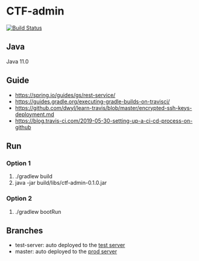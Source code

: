 # CTF-admin

[![Build Status](https://travis-ci.org/AndreasBrommund/ctf-admin.svg?branch=master)](https://travis-ci.org/AndreasBrommund/ctf-admin)

## Java
Java 11.0

## Guide
* https://spring.io/guides/gs/rest-service/
* https://guides.gradle.org/executing-gradle-builds-on-travisci/
* https://github.com/dwyl/learn-travis/blob/master/encrypted-ssh-keys-deployment.md
* https://blog.travis-ci.com/2019-05-30-setting-up-a-ci-cd-process-on-github

## Run 
### Option 1
1. ./gradlew build
2. java -jar build/libs/ctf-admin-0.1.0.jar 

### Option 2
1. ./gradlew bootRun

## Branches
* test-server: auto deployed to the [test server](http://brommund.dskeppstedt.se::50000)
* master: auto deployed to the  [prod server](http://brommund.dskeppstedt.se::50001)

